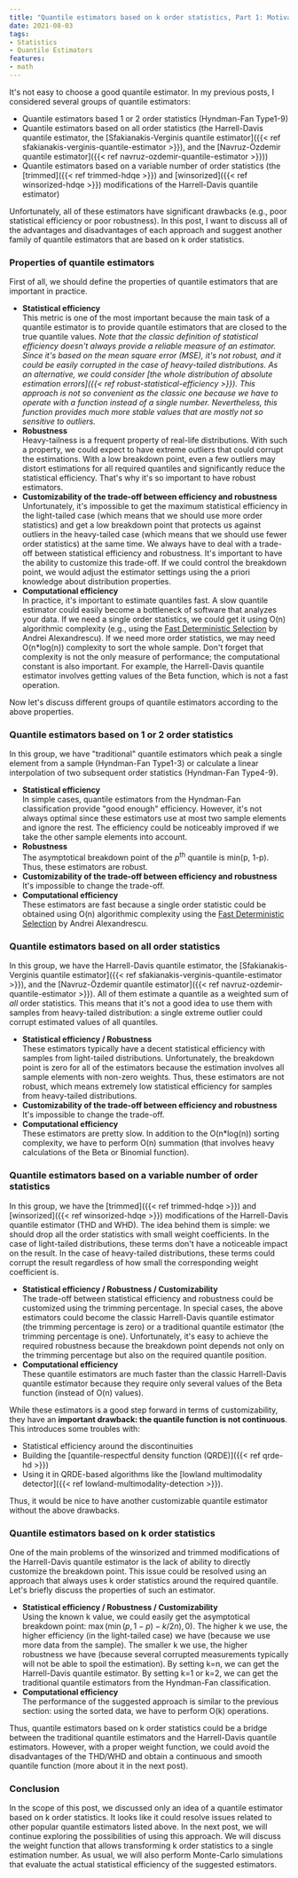 ```yaml
---
title: "Quantile estimators based on k order statistics, Part 1: Motivation"
date: 2021-08-03
tags:
- Statistics
- Quantile Estimators
features:
- math
---
```


It's not easy to choose a good quantile estimator.
In my previous posts, I considered several groups of quantile estimators:

* Quantile estimators based 1 or 2 order statistics (Hyndman-Fan Type1-9)
* Quantile estimators based on all order statistics
    (the Harrell-Davis quantile estimator,
    the [Sfakianakis-Verginis quantile estimator]({{< ref sfakianakis-verginis-quantile-estimator >}}), and
    the [Navruz-Özdemir quantile estimator]({{< ref navruz-ozdemir-quantile-estimator >}}))
* Quantile estimators based on a variable number of order statistics
    (the [trimmed]({{< ref trimmed-hdqe >}}) and [winsorized]({{< ref winsorized-hdqe >}}) modifications
    of the Harrell-Davis quantile estimator)

Unfortunately, all of these estimators have significant drawbacks
  (e.g., poor statistical efficiency or poor robustness).
In this post, I want to discuss all of the advantages and disadvantages of each approach
  and suggest another family of quantile estimators that are based on k order statistics.

<!--more-->

### Properties of quantile estimators

First of all, we should define the properties of quantile estimators that are important in practice.

* **Statistical efficiency**  
  This metric is one of the most important because the main task of a quantile estimator is to provide
    quantile estimators that are closed to the true quantile values.
  *Note that the classic definition of statistical efficiency*
    *doesn't always provide a reliable measure of an estimator.*
  *Since it's based on the mean square error (MSE), it's not robust, and it could be easily corrupted in the case*
    *of heavy-tailed distributions.*
  *As an alternative, we could consider*
    *[the whole distribution of absolute estimation errors]({{< ref robust-statistical-efficiency >}}).*
  *This approach is not so convenient as the classic one because we have to operate*
    *with a function instead of a single number.*
  *Nevertheless, this function provides much more stable values that are mostly not so sensitive to outliers.*
* **Robustness**  
  Heavy-tailness is a frequent property of real-life distributions.
  With such a property, we could expect to have extreme outliers that could corrupt the estimations.
  With a low breakdown point, even a few outliers may distort estimations for all required quantiles
    and significantly reduce the statistical efficiency.
  That's why it's so important to have robust estimators.
* **Customizability of the trade-off between efficiency and robustness**  
  Unfortunately, it's impossible to get the maximum statistical efficiency in the light-tailed case
    (which means that we should use more order statistics)
    and get a low breakdown point that protects us against outliers in the heavy-tailed case
    (which means that we should use fewer order statistics)
    at the same time.
  We always have to deal with a trade-off between statistical efficiency and robustness.
  It's important to have the ability to customize this trade-off.
  If we could control the breakdown point,
    we would adjust the estimator settings using the a priori knowledge about distribution properties.
* **Computational efficiency**  
  In practice, it's important to estimate quantiles fast.
  A slow quantile estimator could easily become a bottleneck of software that analyzes your data.
  If we need a single order statistics, we could get it using O(n) algorithmic complexity
    (e.g., using the [Fast Deterministic Selection](http://erdani.com/research/sea2017.pdf) by Andrei Alexandrescu).
  If we need more order statistics, we may need O(n*log(n)) complexity to sort the whole sample.
  Don't forget that complexity is not the only measure of performance; the computational constant is also important.
  For example, the Harrell-Davis quantile estimator involves getting values of the Beta function,
    which is not a fast operation.

Now let's discuss different groups of quantile estimators according to the above properties.

### Quantile estimators based on 1 or 2 order statistics

In this group, we have "traditional" quantile estimators which
  peak a single element from a sample (Hyndman-Fan Type1-3)
  or calculate a linear interpolation of two subsequent order statistics (Hyndman-Fan Type4-9).

* **Statistical efficiency**  
  In simple cases, quantile estimators from the Hyndman-Fan classification provide "good enough" efficiency.
  However, it's not always optimal since these estimators use at most two sample elements and ignore the rest.
  The efficiency could be noticeably improved if we take the other sample elements into account.
* **Robustness**  
  The asymptotical breakdown point of the $p^\textrm{th}$ quantile is min(p, 1-p).
  Thus, these estimators are robust.
* **Customizability of the trade-off between efficiency and robustness**  
  It's impossible to change the trade-off.
* **Computational efficiency**  
  These estimators are fast because a single order statistic could be obtained using O(n) algorithmic complexity
    using the [Fast Deterministic Selection](http://erdani.com/research/sea2017.pdf) by Andrei Alexandrescu.

### Quantile estimators based on all order statistics

In this group, we have
  the Harrell-Davis quantile estimator,
  the [Sfakianakis-Verginis quantile estimator]({{< ref sfakianakis-verginis-quantile-estimator >}}), and
  the [Navruz-Özdemir quantile estimator]({{< ref navruz-ozdemir-quantile-estimator >}}).
All of them estimate a quantile as a weighted sum of *all* order statistics.
This means that it's not a good idea to use them with samples from heavy-tailed distribution:
  a single extreme outlier could corrupt estimated values of all quantiles.

* **Statistical efficiency / Robustness**  
  These estimators typically have a decent statistical efficiency with samples from light-tailed distributions.
  Unfortunately, the breakdown point is zero for all of the estimators because
   the estimation involves all sample elements with non-zero weights.
  Thus, these estimators are not robust, which means extremely low statistical efficiency for samples
    from heavy-tailed distributions.
* **Customizability of the trade-off between efficiency and robustness**  
  It's impossible to change the trade-off.
* **Computational efficiency**  
  These estimators are pretty slow.
  In addition to the O(n*log(n)) sorting complexity,
    we have to perform O(n) summation (that involves heavy calculations of the Beta or Binomial function).

### Quantile estimators based on a variable number of order statistics

In this group, we have
  the [trimmed]({{< ref trimmed-hdqe >}}) and [winsorized]({{< ref winsorized-hdqe >}}) modifications
  of the Harrell-Davis quantile estimator (THD and WHD).
The idea behind them is simple: we should drop all the order statistics with small weight coefficients.
In the case of light-tailed distributions, these terms don't have a noticeable impact on the result.
In the case of heavy-tailed distributions, these terms could corrupt the result
  regardless of how small the corresponding weight coefficient is.

* **Statistical efficiency / Robustness / Customizability**  
  The trade-off between statistical efficiency and robustness could be customized using the trimming percentage.
  In special cases, the above estimators could become
    the classic Harrell-Davis quantile estimator (the trimming percentage is zero) or
    a traditional quantile estimator (the trimming percentage is one).
  Unfortunately, it's easy to achieve the required robustness because the breakdown point depends not only
    on the trimming percentage but also on the required quantile position.
* **Computational efficiency**  
  These quantile estimators are much faster than the classic Harrell-Davis quantile estimator
    because they require only several values of the Beta function (instead of O(n) values).

While these estimators is a good step forward in terms of customizability,
  they have an **important drawback: the quantile function is not continuous**.
This introduces some troubles with:

* Statistical efficiency around the discontinuities
* Building the [quantile-respectful density function (QRDE)]({{< ref qrde-hd >}})
* Using it in QRDE-based algorithms like the
    [lowland multimodality detector]({{< ref lowland-multimodality-detection >}}).

Thus, it would be nice to have another customizable quantile estimator without the above drawbacks.

### Quantile estimators based on k order statistics

One of the main problems of the winsorized and trimmed modifications of the Harrell-Davis quantile estimator
  is the lack of ability to directly customize the breakdown point.
This issue could be resolved using an approach that always uses k order statistics around the required quantile.
Let's briefly discuss the properties of such an estimator.

* **Statistical efficiency / Robustness / Customizability**  
  Using the known k value, we could easily get the asymptotical breakdown point: $\max(\min(p, 1-p) - k/2n), 0)$.
  The higher k we use, the higher efficiency (in the light-tailed case) we have
    (because we use more data from the sample).
  The smaller k we use, the higher robustness we have
    (because several corrupted measurements typically will not be able to spoil the estimation).
  By setting k=n, we can get the Harrell-Davis quantile estimator.
  By setting k=1 or k=2, we can get the traditional quantile estimators from the Hyndman-Fan classification.
* **Computational efficiency**  
  The performance of the suggested approach is similar to the previous section:
    using the sorted data, we have to perform O(k) operations.

Thus, quantile estimators based on k order statistics could be a bridge between
  the traditional quantile estimators and the Harrell-Davis quantile estimators.
However, with a proper weight function, we could avoid the disadvantages of the THD/WHD and
  obtain a continuous and smooth quantile function (more about it in the next post).

### Conclusion

In the scope of this post, we discussed only an idea of a quantile estimator based on k order statistics.
It looks like it could resolve issues related to other popular quantile estimators listed above.
In the next post, we will continue exploring the possibilities of using this approach.
We will discuss the weight function that allows transforming k order statistics to a single estimation number.
As usual, we will also perform Monte-Carlo simulations
  that evaluate the actual statistical efficiency of the suggested estimators.
